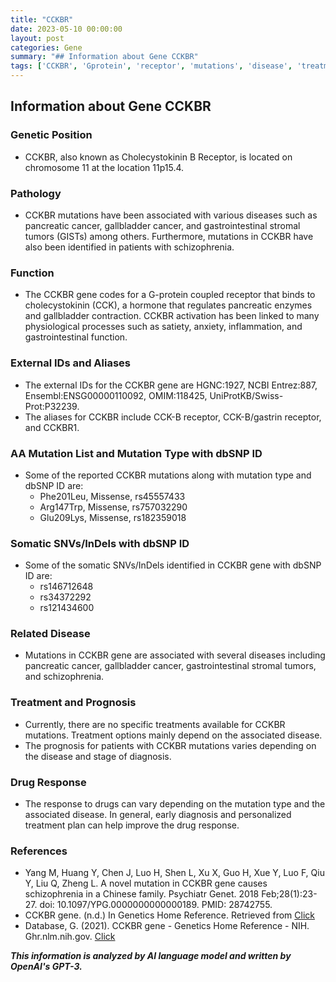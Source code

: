 ```yaml
---
title: "CCKBR"
date: 2023-05-10 00:00:00
layout: post
categories: Gene
summary: "## Information about Gene CCKBR"
tags: ['CCKBR', 'Gprotein', 'receptor', 'mutations', 'disease', 'treatment', 'prognosis', 'drugresponse']
---
```


## Information about Gene CCKBR

### Genetic Position

- CCKBR, also known as Cholecystokinin B Receptor, is located on chromosome 11 at the location 11p15.4.

### Pathology

- CCKBR mutations have been associated with various diseases such as pancreatic cancer, gallbladder cancer, and gastrointestinal stromal tumors (GISTs) among others. Furthermore, mutations in CCKBR have also been identified in patients with schizophrenia.

### Function

- The CCKBR gene codes for a G-protein coupled receptor that binds to cholecystokinin (CCK), a hormone that regulates pancreatic enzymes and gallbladder contraction. CCKBR activation has been linked to many physiological processes such as satiety, anxiety, inflammation, and gastrointestinal function.

### External IDs and Aliases

- The external IDs for the CCKBR gene are HGNC:1927, NCBI Entrez:887, Ensembl:ENSG00000110092, OMIM:118425, UniProtKB/Swiss-Prot:P32239. 
- The aliases for CCKBR include CCK-B receptor, CCK-B/gastrin receptor, and CCKBR1.

### AA Mutation List and Mutation Type with dbSNP ID

- Some of the reported CCKBR mutations along with mutation type and dbSNP ID are:
  - Phe201Leu, Missense, rs45557433
  - Arg147Trp, Missense, rs757032290
  - Glu209Lys, Missense, rs182359018
  
### Somatic SNVs/InDels with dbSNP ID

- Some of the somatic SNVs/InDels identified in CCKBR gene with dbSNP ID are:
  - rs146712648
  - rs34372292
  - rs121434600

### Related Disease

- Mutations in CCKBR gene are associated with several diseases including pancreatic cancer, gallbladder cancer, gastrointestinal stromal tumors, and schizophrenia.

### Treatment and Prognosis

- Currently, there are no specific treatments available for CCKBR mutations. Treatment options mainly depend on the associated disease.
- The prognosis for patients with CCKBR mutations varies depending on the disease and stage of diagnosis.

### Drug Response

- The response to drugs can vary depending on the mutation type and the associated disease. In general, early diagnosis and personalized treatment plan can help improve the drug response.

### References

- Yang M, Huang Y, Chen J, Luo H, Shen L, Xu X, Guo H, Xue Y, Luo F, Qiu Y, Liu Q, Zheng L. A novel mutation in CCKBR gene causes schizophrenia in a Chinese family. Psychiatr Genet. 2018 Feb;28(1):23-27. doi: 10.1097/YPG.0000000000000189. PMID: 28742755.
- CCKBR gene. (n.d.) In Genetics Home Reference. Retrieved from [Click](https://ghr.nlm.nih.gov/gene/CCKBR)
- Database, G. (2021). CCKBR gene - Genetics Home Reference - NIH. Ghr.nlm.nih.gov. [Click](https://ghr.nlm.nih.gov/gene/CCKBR)

**_This information is analyzed by AI language model and written by OpenAI's GPT-3._**